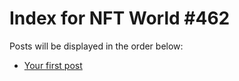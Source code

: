 # Index for NFT World #462
Posts will be displayed in the order below:

- [Your first post](./001-first.md)

